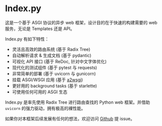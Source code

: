 # Index.py

这是一个基于 ASGI 协议的异步 web 框架，设计目的在于快速的构建需要的 web 服务，无论是 Templates 还是 API。

Index.py 有如下特性：

- 灵活且高效的路由系统 (基于 Radix Tree)
- 自动解析请求 & 生成文档 (基于 pydantic)
- 可视化 API 接口 (基于 ReDoc, 针对中文字体优化)
- 现代化的测试组件 (基于 pytest 与 requests)
- 非常简单的部署 (基于 uvicorn 与 gunicorn)
- 挂载 ASGI/WSGI 应用 (基于 [a2wsgi](https://github.com/abersheeran/a2wsgi/))
- 更好用的 background tasks (基于 starlette)
- 可使用任何可用的 ASGI 生态

Index.py 是率先使用 Radix Tree 进行路由查找的 Python web 框架。并借助 `uvicorn` 的强力驱动，拥有极高的裸性能。

如果你对本框架后续发展有任何的想法，欢迎访问 [Github](https://github.com/abersheeran/index.py) 提 issue。

